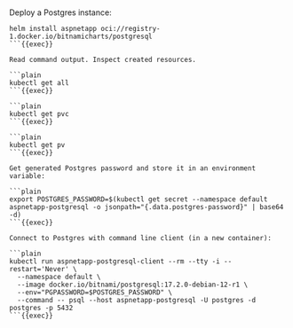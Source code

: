 
<br>

Deploy a Postgres instance:

```plain
helm install aspnetapp oci://registry-1.docker.io/bitnamicharts/postgresql
```{{exec}}

Read command output. Inspect created resources.

```plain
kubectl get all
```{{exec}}

```plain
kubectl get pvc
```{{exec}}

```plain
kubectl get pv
```{{exec}}

Get generated Postgres password and store it in an environment variable:

```plain
export POSTGRES_PASSWORD=$(kubectl get secret --namespace default aspnetapp-postgresql -o jsonpath="{.data.postgres-password}" | base64 -d)
```{{exec}}

Connect to Postgres with command line client (in a new container):

```plain
kubectl run aspnetapp-postgresql-client --rm --tty -i --restart='Never' \
  --namespace default \
  --image docker.io/bitnami/postgresql:17.2.0-debian-12-r1 \
  --env="PGPASSWORD=$POSTGRES_PASSWORD" \
  --command -- psql --host aspnetapp-postgresql -U postgres -d postgres -p 5432
```{{exec}}
